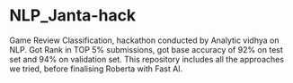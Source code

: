 # NLP_Janta-hack

Game Review Classification, hackathon conducted by Analytic vidhya on NLP.
Got Rank in TOP 5% submissions, got base accuracy of 92% on test set and 94% on validation set.
This repository includes all the approaches we tried, before finalising Roberta with Fast AI.
